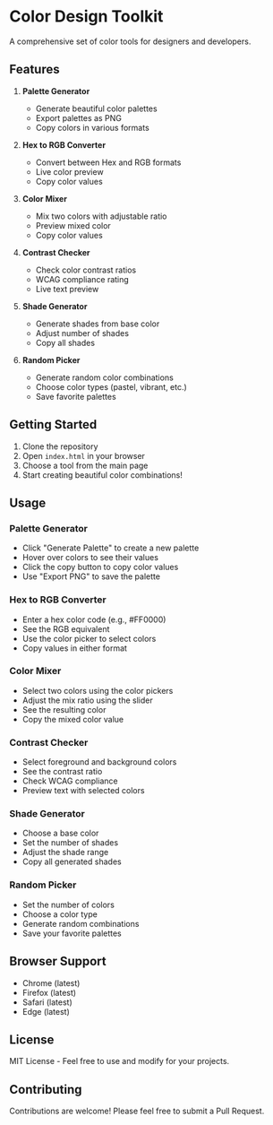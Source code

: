 # Color Design Toolkit

A comprehensive set of color tools for designers and developers.

## Features

1. **Palette Generator**
   - Generate beautiful color palettes
   - Export palettes as PNG
   - Copy colors in various formats

2. **Hex to RGB Converter**
   - Convert between Hex and RGB formats
   - Live color preview
   - Copy color values

3. **Color Mixer**
   - Mix two colors with adjustable ratio
   - Preview mixed color
   - Copy color values

4. **Contrast Checker**
   - Check color contrast ratios
   - WCAG compliance rating
   - Live text preview

5. **Shade Generator**
   - Generate shades from base color
   - Adjust number of shades
   - Copy all shades

6. **Random Picker**
   - Generate random color combinations
   - Choose color types (pastel, vibrant, etc.)
   - Save favorite palettes

## Getting Started

1. Clone the repository
2. Open `index.html` in your browser
3. Choose a tool from the main page
4. Start creating beautiful color combinations!

## Usage

### Palette Generator
- Click "Generate Palette" to create a new palette
- Hover over colors to see their values
- Click the copy button to copy color values
- Use "Export PNG" to save the palette

### Hex to RGB Converter
- Enter a hex color code (e.g., #FF0000)
- See the RGB equivalent
- Use the color picker to select colors
- Copy values in either format

### Color Mixer
- Select two colors using the color pickers
- Adjust the mix ratio using the slider
- See the resulting color
- Copy the mixed color value

### Contrast Checker
- Select foreground and background colors
- See the contrast ratio
- Check WCAG compliance
- Preview text with selected colors

### Shade Generator
- Choose a base color
- Set the number of shades
- Adjust the shade range
- Copy all generated shades

### Random Picker
- Set the number of colors
- Choose a color type
- Generate random combinations
- Save your favorite palettes

## Browser Support

- Chrome (latest)
- Firefox (latest)
- Safari (latest)
- Edge (latest)

## License

MIT License - Feel free to use and modify for your projects.

## Contributing

Contributions are welcome! Please feel free to submit a Pull Request. 